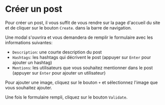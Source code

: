 # Créer un post

Pour créer un post, il vous suffit de vous rendre sur la page d'accueil du site et de cliquer sur le bouton `Create`. dans la barre de navigation.

Une modal s'ouvrira et vous demandera de remplir le formulaire avec les informations suivantes:

- `Description`: une courte description du post
- `Hashtags`: les hashtags qui décrivent le post (appuyer sur `Enter` pour ajouter un hashtag)
- `Mentions`: les utilisateurs que vous souhaitez mentionner dans le post (appuyer sur `Enter` pour ajouter un utilisateur)

Pour ajouter une image, cliquez sur le bouton `+` et sélectionnez l'image que vous souhaitez ajouter.

Une fois le formulaire rempli, cliquez sur le bouton `Validate`.

